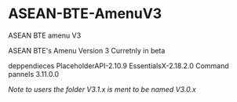 # ASEAN-BTE-AmenuV3
ASEAN BTE amenu V3


ASEAN BTE's Amenu Version 3
Curretnly in beta

deppendieces 
PlaceholderAPI-2.10.9
EssentialsX-2.18.2.0
Command pannels 3.11.0.0


*Note to users the folder V3.1.x is ment to be named V3.0.x*

